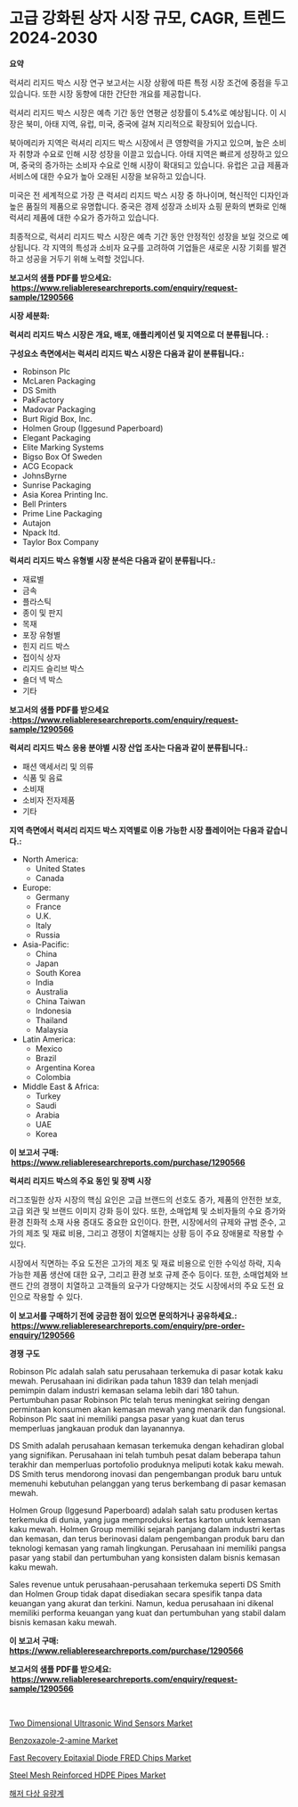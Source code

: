 <p><h1>고급 강화된 상자 시장 규모, CAGR, 트렌드 2024-2030</h1></p><p><strong>요약</strong></p>
<p><p>럭셔리 리지드 박스 시장 연구 보고서는 시장 상황에 따른 특정 시장 조건에 중점을 두고 있습니다. 또한 시장 동향에 대한 간단한 개요를 제공합니다. </p><p>럭셔리 리지드 박스 시장은 예측 기간 동안 연평균 성장률이 5.4%로 예상됩니다. 이 시장은 북미, 아태 지역, 유럽, 미국, 중국에 걸쳐 지리적으로 확장되어 있습니다. </p><p>북아메리카 지역은 럭셔리 리지드 박스 시장에서 큰 영향력을 가지고 있으며, 높은 소비자 취향과 수요로 인해 시장 성장을 이끌고 있습니다. 아태 지역은 빠르게 성장하고 있으며, 중국의 증가하는 소비자 수요로 인해 시장이 확대되고 있습니다. 유럽은 고급 제품과 서비스에 대한 수요가 높아 오래된 시장을 보유하고 있습니다. </p><p>미국은 전 세계적으로 가장 큰 럭셔리 리지드 박스 시장 중 하나이며, 혁신적인 디자인과 높은 품질의 제품으로 유명합니다. 중국은 경제 성장과 소비자 쇼핑 문화의 변화로 인해 럭셔리 제품에 대한 수요가 증가하고 있습니다. </p><p>최종적으로, 럭셔리 리지드 박스 시장은 예측 기간 동안 안정적인 성장을 보일 것으로 예상됩니다. 각 지역의 특성과 소비자 요구를 고려하여 기업들은 새로운 시장 기회를 발견하고 성공을 거두기 위해 노력할 것입니다.</p></p>
<p><strong>보고서의 샘플 PDF를 받으세요: &nbsp;<a href="https://www.reliableresearchreports.com/enquiry/request-sample/1290566">https://www.reliableresearchreports.com/enquiry/request-sample/1290566</a></strong></p>
<p><strong>시장 세분화:</strong></p>
<p><strong> 럭셔리 리지드 박스 시장은 개요, 배포, 애플리케이션 및 지역으로 더 분류됩니다. :</strong></p>
<p><strong>구성요소 측면에서는 럭셔리 리지드 박스 시장은 다음과 같이 분류됩니다.:</strong></p>
<p><ul><li>Robinson Plc</li><li>McLaren Packaging</li><li>DS Smith</li><li>PakFactory</li><li>Madovar Packaging</li><li>Burt Rigid Box, Inc.</li><li>Holmen Group (Iggesund Paperboard)</li><li>Elegant Packaging</li><li>Elite Marking Systems</li><li>Bigso Box Of Sweden</li><li>ACG Ecopack</li><li>JohnsByrne</li><li>Sunrise Packaging</li><li>Asia Korea Printing Inc.</li><li>Bell Printers</li><li>Prime Line Packaging</li><li>Autajon</li><li>Npack ltd.</li><li>Taylor Box Company</li></ul></p>
<p><strong> 럭셔리 리지드 박스 유형별 시장 분석은 다음과 같이 분류됩니다.:</strong></p>
<p><ul><li>재료별</li><li>금속</li><li>플라스틱</li><li>종이 및 판지</li><li>목재</li><li>포장 유형별</li><li>힌지 리드 박스</li><li>접이식 상자</li><li>리지드 슬리브 박스</li><li>숄더 넥 박스</li><li>기타</li></ul></p>
<p><strong>보고서의 샘플 PDF를 받으세요 :<a href="https://www.reliableresearchreports.com/enquiry/request-sample/1290566">https://www.reliableresearchreports.com/enquiry/request-sample/1290566</a></strong></p>
<p><strong> 럭셔리 리지드 박스 응용 분야별 시장 산업 조사는 다음과 같이 분류됩니다.:</strong></p>
<p><ul><li>패션 액세서리 및 의류</li><li>식품 및 음료</li><li>소비재</li><li>소비자 전자제품</li><li>기타</li></ul></p>
<p><strong>지역 측면에서 럭셔리 리지드 박스 지역별로 이용 가능한 시장 플레이어는 다음과 같습니다.:</strong></p>
<p><ul>
    <li>
        North America:
        <ul>
            <li>United States</li>
            <li>Canada</li>
        </ul>
    </li>
    <li>
        Europe:
        <ul>
            <li>Germany</li>
            <li>France</li>
            <li>U.K.</li>
            <li>Italy</li>
            <li>Russia</li>
        </ul>
    </li>
    <li>
        Asia-Pacific:
        <ul>
            <li>China</li>
            <li>Japan</li>
            <li>South Korea</li>
            <li>India</li>
            <li>Australia</li>
            <li>China Taiwan</li>
            <li>Indonesia</li>
            <li>Thailand</li>
            <li>Malaysia</li>
        </ul>
    </li>
    <li>
        Latin America:
        <ul>
            <li>Mexico</li>
            <li>Brazil</li>
            <li>Argentina Korea</li>
            <li>Colombia</li>
        </ul>
    </li>
    <li>
        Middle East & Africa:
        <ul>
            <li>Turkey</li>
            <li>Saudi</li>
            <li>Arabia</li>
            <li>UAE</li>
            <li>Korea</li>
        </ul>
    </li>
    </ul></p>
<p><strong>이 보고서 구매: &nbsp;<a href="https://www.reliableresearchreports.com/purchase/1290566">https://www.reliableresearchreports.com/purchase/1290566</a></strong></p>
<p><strong>럭셔리 리지드 박스의 주요 동인 및 장벽 시장</strong></p>
<p><p>러그조밀한 상자 시장의 핵심 요인은 고급 브랜드의 선호도 증가, 제품의 안전한 보호, 고급 외관 및 브랜드 이미지 강화 등이 있다. 또한, 소매업체 및 소비자들의 수요 증가와 환경 친화적 소재 사용 증대도 중요한 요인이다. 한편, 시장에서의 규제와 규범 준수, 고가의 제조 및 재료 비용, 그리고 경쟁이 치열해지는 상황 등이 주요 장애물로 작용할 수 있다.</p><p>시장에서 직면하는 주요 도전은 고가의 제조 및 재료 비용으로 인한 수익성 하락, 지속 가능한 제품 생산에 대한 요구, 그리고 환경 보호 규제 준수 등이다. 또한, 소매업체와 브랜드 간의 경쟁이 치열하고 고객들의 요구가 다양해지는 것도 시장에서의 주요 도전 요인으로 작용할 수 있다.</p></p>
<p><strong>이 보고서를 구매하기 전에 궁금한 점이 있으면 문의하거나 공유하세요.: &nbsp;<a href="https://www.reliableresearchreports.com/enquiry/pre-order-enquiry/1290566">https://www.reliableresearchreports.com/enquiry/pre-order-enquiry/1290566</a></strong></p>
<p><strong>경쟁 구도</strong></p>
<p><p>Robinson Plc adalah salah satu perusahaan terkemuka di pasar kotak kaku mewah. Perusahaan ini didirikan pada tahun 1839 dan telah menjadi pemimpin dalam industri kemasan selama lebih dari 180 tahun. Pertumbuhan pasar Robinson Plc telah terus meningkat seiring dengan permintaan konsumen akan kemasan mewah yang menarik dan fungsional. Robinson Plc saat ini memiliki pangsa pasar yang kuat dan terus memperluas jangkauan produk dan layanannya.</p><p>DS Smith adalah perusahaan kemasan terkemuka dengan kehadiran global yang signifikan. Perusahaan ini telah tumbuh pesat dalam beberapa tahun terakhir dan memperluas portofolio produknya meliputi kotak kaku mewah. DS Smith terus mendorong inovasi dan pengembangan produk baru untuk memenuhi kebutuhan pelanggan yang terus berkembang di pasar kemasan mewah.</p><p>Holmen Group (Iggesund Paperboard) adalah salah satu produsen kertas terkemuka di dunia, yang juga memproduksi kertas karton untuk kemasan kaku mewah. Holmen Group memiliki sejarah panjang dalam industri kertas dan kemasan, dan terus berinovasi dalam pengembangan produk baru dan teknologi kemasan yang ramah lingkungan. Perusahaan ini memiliki pangsa pasar yang stabil dan pertumbuhan yang konsisten dalam bisnis kemasan kaku mewah.</p><p>Sales revenue untuk perusahaan-perusahaan terkemuka seperti DS Smith dan Holmen Group tidak dapat disediakan secara spesifik tanpa data keuangan yang akurat dan terkini. Namun, kedua perusahaan ini dikenal memiliki performa keuangan yang kuat dan pertumbuhan yang stabil dalam bisnis kemasan kaku mewah.</p></p>
<p><strong>이 보고서 구매: &nbsp; <a href="https://www.reliableresearchreports.com/purchase/1290566">https://www.reliableresearchreports.com/purchase/1290566</a></strong></p>
<p><strong>보고서의 샘플 PDF를 받으세요: &nbsp;<a href="https://www.reliableresearchreports.com/enquiry/request-sample/1290566">https://www.reliableresearchreports.com/enquiry/request-sample/1290566</a></strong><strong></strong></p>
<p>&nbsp;</p>
<p><p><a href="https://issuu.com/reportprime-2/docs/two-dimensional-ultrasonic-wind-sensors-market-siz">Two Dimensional Ultrasonic Wind Sensors Market</a></p><p><a href="https://github.com/ashepherd82/Market-Research-Report-List-3/blob/main/benzoxazole-2-amine-market.md">Benzoxazole-2-amine Market</a></p><p><a href="https://issuu.com/reportprime-2/docs/fast-recovery-epitaxial-diode-fred-_95368b7e95713b">Fast Recovery Epitaxial Diode FRED Chips Market</a></p><p><a href="https://github.com/irfadac/Market-Research-Report-List-2/blob/main/steel-mesh-reinforced-hdpe-pipes-market.md">Steel Mesh Reinforced HDPE Pipes Market</a></p><p><a href="https://github.com/lkwggful07722/Market-Research-Report-List-1/blob/main/41003322020.md">해저 다상 유량계</a></p></p>